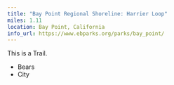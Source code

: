 ```yaml
---
title: "Bay Point Regional Shoreline: Harrier Loop"
miles: 1.11
location: Bay Point, California
info_url: https://www.ebparks.org/parks/bay_point/
---
```


This is a Trail.

-   Bears
-   City
